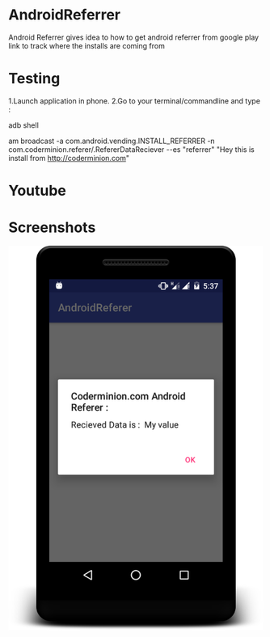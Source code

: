 # AndroidReferrer
Android Referrer gives idea to how to get android referrer from google play link to track where the installs are coming from


<h1>Testing</h1>
1.Launch application in phone.
2.Go to your terminal/commandline and type :

adb shell

am broadcast -a com.android.vending.INSTALL_REFERRER -n com.coderminion.referer/.RefererDataReciever --es "referrer" "Hey this is install from http://coderminion.com"

<h1>Youtube</h1>


<h1>Screenshots</h1>

<img src="/sample1.png"/>
